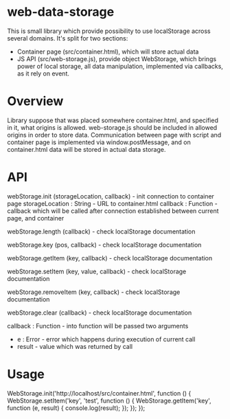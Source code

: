 web-data-storage
================

This is small library which provide possibility to use localStorage across several domains.
It's split for two sections:
- Container page (src/container.html), which will store actual data
- JS API (src/web-storage.js), provide object WebStorage, which brings power of local storage, all data manipulation, implemented via callbacks, as it rely on event.

Overview
================

Library suppose that was placed somewhere container.html, and specified in it, what origins is allowed.
web-storage.js should be included in allowed origins in order to store data.
Communication between page with script and container page is implemented via window.postMessage, and on container.html data will be stored in actual data storage.

API
================

webStorage.init (storageLocation, callback) - init connection to container page
storageLocation : String - URL to container.html
callback : Function - callback which will be called after connection established between current page, and container

webStorage.length (callback) - check localStorage documentation
    
webStorage.key (pos, callback) - check localStorage documentation
    
webStorage.getItem (key, callback) - check localStorage documentation
    
webStorage.setItem (key, value, callback) - check localStorage documentation
    
webStorage.removeItem (key, callback) - check localStorage documentation
    
webStorage.clear (callback) - check localStorage documentation

callback : Function - into function will be passed two arguments
- e : Error - error which happens during execution of current call
- result - value which was returned by call

Usage
================

WebStorage.init('http://localhost/src/container.html', function () {
	WebStorage.setItem('key', 'test', function () {
		WebStorage.getItem('key', function (e, result) {
		   console.log(result); 
		});
	});
});